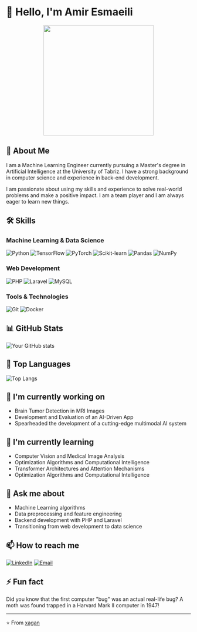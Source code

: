 # 👋 Hello, I'm Amir Esmaeili

<div align="center">
  <img src="https://media.giphy.com/media/13HgwGsXF0aiGY/giphy.gif" width="300" />
</div>

## 🚀 About Me
I am a Machine Learning Engineer currently pursuing a Master's degree in Artificial Intelligence at the University of Tabriz. I have a strong background in computer science and experience in back-end development.

I am passionate about using my skills and experience to solve real-world problems and make a positive impact. I am a team player and I am always eager to learn new things.

## 🛠 Skills
### Machine Learning & Data Science
![Python](https://img.shields.io/badge/-Python-3776AB?style=flat-square&logo=Python&logoColor=white)
![TensorFlow](https://img.shields.io/badge/-TensorFlow-FF6F00?style=flat-square&logo=TensorFlow&logoColor=white)
![PyTorch](https://img.shields.io/badge/-PyTorch-EE4C2C?style=flat-square&logo=PyTorch&logoColor=white)
![Scikit-learn](https://img.shields.io/badge/-Scikit--learn-F7931E?style=flat-square&logo=scikit-learn&logoColor=white)
![Pandas](https://img.shields.io/badge/-Pandas-150458?style=flat-square&logo=Pandas&logoColor=white)
![NumPy](https://img.shields.io/badge/-NumPy-013243?style=flat-square&logo=NumPy&logoColor=white)

### Web Development
![PHP](https://img.shields.io/badge/-PHP-777BB4?style=flat-square&logo=PHP&logoColor=white)
![Laravel](https://img.shields.io/badge/-Laravel-FF2D20?style=flat-square&logo=Laravel&logoColor=white)
![MySQL](https://img.shields.io/badge/-MySQL-4479A1?style=flat-square&logo=MySQL&logoColor=white)

### Tools & Technologies
![Git](https://img.shields.io/badge/-Git-F05032?style=flat-square&logo=Git&logoColor=white)
![Docker](https://img.shields.io/badge/-Docker-2496ED?style=flat-square&logo=Docker&logoColor=white)

## 📊 GitHub Stats
![Your GitHub stats](https://github-readme-stats.vercel.app/api?username=xagan&show_icons=true&theme=radical)

## 🌟 Top Languages
![Top Langs](https://github-readme-stats.vercel.app/api/top-langs/?username=xagan&layout=compact&theme=radical)

## 🔭 I'm currently working on
- Brain Tumor Detection in MRI Images
- Development and Evaluation of an AI-Driven App
-  Spearheaded the development of a cutting-edge multimodal AI system

## 🌱 I'm currently learning
- Computer Vision and Medical Image Analysis
- Optimization Algorithms and Computational Intelligence
- Transformer Architectures and Attention Mechanisms
- Optimization Algorithms and Computational Intelligence

## 💬 Ask me about
- Machine Learning algorithms
- Data preprocessing and feature engineering
- Backend development with PHP and Laravel
- Transitioning from web development to data science

## 📫 How to reach me
[![LinkedIn](https://img.shields.io/badge/-LinkedIn-0077B5?style=flat-square&logo=LinkedIn&logoColor=white)](https://www.linkedin.com/in/amiresmaeili/)
[![Email](https://img.shields.io/badge/-Email-D14836?style=flat-square&logo=Gmail&logoColor=white)](mailto:amir.esmaeili327@gmail.com)

## ⚡ Fun fact
Did you know that the first computer "bug" was an actual real-life bug? A moth was found trapped in a Harvard Mark II computer in 1947!

---
⭐️ From [xagan](https://github.com/xagan)